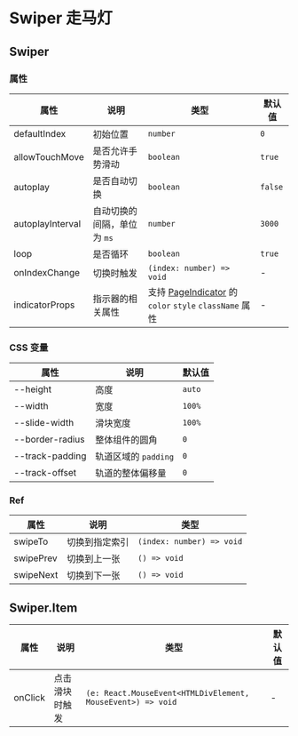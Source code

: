 # Swiper 走马灯

<code src="./demos/demo1.tsx"></code>

## Swiper

### 属性

| 属性             | 说明                        | 类型                                                                       | 默认值  |
| ---------------- | --------------------------- | -------------------------------------------------------------------------- | ------- |
| defaultIndex     | 初始位置                    | `number`                                                                   | `0`     |
| allowTouchMove   | 是否允许手势滑动            | `boolean`                                                                  | `true`  |
| autoplay         | 是否自动切换                | `boolean`                                                                  | `false` |
| autoplayInterval | 自动切换的间隔，单位为 `ms` | `number`                                                                   | `3000`  |
| loop             | 是否循环                    | `boolean`                                                                  | `true`  |
| onIndexChange    | 切换时触发                  | `(index: number) => void`                                                  | -       |
| indicatorProps   | 指示器的相关属性            | 支持 [PageIndicator](./page-indicator) 的 `color` `style` `className` 属性 | -       |

### CSS 变量

| 属性            | 说明                 | 默认值 |
| --------------- | -------------------- | ------ |
| --height        | 高度                 | `auto` |
| --width         | 宽度                 | `100%` |
| --slide-width   | 滑块宽度             | `100%` |
| --border-radius | 整体组件的圆角       | `0`    |
| --track-padding | 轨道区域的 `padding` | `0`    |
| --track-offset  | 轨道的整体偏移量     | `0`    |

### Ref

| 属性      | 说明           | 类型                      |
| --------- | -------------- | ------------------------- |
| swipeTo   | 切换到指定索引 | `(index: number) => void` |
| swipePrev | 切换到上一张   | `() => void`              |
| swipeNext | 切换到下一张   | `() => void`              |

## Swiper.Item

| 属性    | 说明           | 类型                                                        | 默认值 |
| ------- | -------------- | ----------------------------------------------------------- | ------ |
| onClick | 点击滑块时触发 | `(e: React.MouseEvent<HTMLDivElement, MouseEvent>) => void` | -      |
